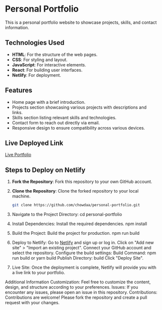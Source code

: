 # Personal Portfolio

This is a personal portfolio website to showcase projects, skills, and contact information.

## Technologies Used

- **HTML**: For the structure of the web pages.
- **CSS**: For styling and layout.
- **JavaScript**: For interactive elements.
- **React**: For building user interfaces.
- **Netlify**: For deployment.

## Features

- Home page with a brief introduction.
- Projects section showcasing various projects with descriptions and links.
- Skills section listing relevant skills and technologies.
- Contact form to reach out directly via email.
- Responsive design to ensure compatibility across various devices.

## Live Deployed Link

[Live Portfolio](https://chowda-portfolio.netlify.app/)

## Steps to Deploy on Netlify

1. **Fork the Repository**: Fork this repository to your own GitHub account.

2. **Clone the Repository**: Clone the forked repository to your local machine.
   ```bash
   git clone https://github.com/chowdaa/personal-portfolio.git
3. Navigate to the Project Directory:
  cd personal-portfolio
4. Install Dependencies: Install the required dependencies.
   npm install
5. Build the Project: Build the project for production.
   npm run build
6. Deploy to Netlify:
    Go to [Netlify](https://www.netlify.com/) and sign up or log in.
    Click on "Add new site" > "Import an existing project".
    Connect your GitHub account and select the repository.
    Configure the build settings:
        Build Command: npm run build or yarn build
        Publish Directory: build
    Click "Deploy Site".
7. Live Site: Once the deployment is complete, Netlify will provide you with a live link to your portfolio.

Additional Information
Customization: Feel free to customize the content, design, and structure according to your preferences.
Issues: If you encounter any issues, please open an issue in this repository.
Contributions: Contributions are welcome! Please fork the repository and create a pull request with your changes.

